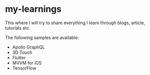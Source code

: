 # my-learnings

This where I will try to share everything I learn through blogs, article, tutorials etc. 

The following samples are available:
* Apollo GraphQL
* 3D Touch
* Flutter
* MVVM for iOS
* TensorFlow 
